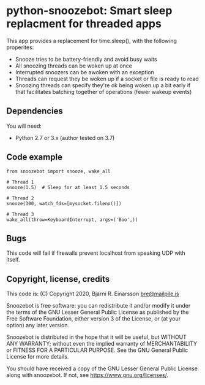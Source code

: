 # python-snoozebot: Smart sleep replacment for threaded apps

This app provides a replacement for time.sleep(), with the following properites:

   - Snooze tries to be battery-friendly and avoid busy waits
   - All snoozing threads can be woken up at once
   - Interrupted snoozers can be awoken with an exception
   - Threads can request they be woken up if a socket or file is ready to read
   - Snoozing threads can specify they're ok being woken up a bit early if that
     facilitates batching together of operations (fewer wakeup events)


## Dependencies

You will need:

   * Python 2.7 or 3.x (author tested on 3.7)


## Code example

    from snoozebot import snooze, wake_all

    # Thread 1
    snooze(1.5)  # Sleep for at least 1.5 seconds

    # Thread 2
    snooze(300, watch_fds=[mysocket.fileno()])

    # Thread 3
    wake_all(throw=KeyboardInterrupt, args=('Boo',))


## Bugs

This code will fail if firewalls prevent localhost from speaking UDP with
itself.


## Copyright, license, credits

This code is: (C) Copyright 2020, Bjarni R. Einarsson <bre@mailpile.is>

Snoozebot is free software: you can redistribute it and/or modify
it under the terms of the GNU Lesser General Public License as
published by the Free Software Foundation, either version 3 of
the License, or (at your option) any later version.

Snoozebot is distributed in the hope that it will be useful,
but WITHOUT ANY WARRANTY; without even the implied warranty of
MERCHANTABILITY or FITNESS FOR A PARTICULAR PURPOSE.  See the
GNU General Public License for more details.

You should have received a copy of the GNU Lesser General Public
License along with snoozebot. If not, see <https://www.gnu.org/licenses/>.
